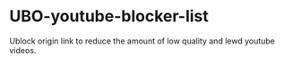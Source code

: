# UBO-youtube-blocker-list
Ublock origin link to reduce the amount of low quality and lewd youtube videos. 
